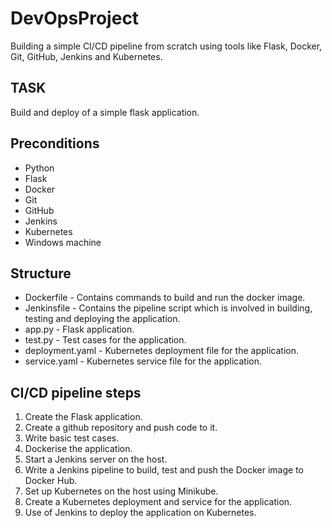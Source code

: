 # DevOpsProject
Building a simple CI/CD pipeline from scratch using tools like Flask, Docker, Git, GitHub, Jenkins and Kubernetes.

## TASK
Build and deploy of a simple flask application.

## Preconditions
* Python
* Flask
* Docker
* Git
* GitHub
* Jenkins
* Kubernetes
* Windows machine

## Structure
* Dockerfile - Contains commands to build and run the docker image.
* Jenkinsfile - Contains the pipeline script which is involved in building, testing and deploying the application.
* app.py - Flask application.
* test.py - Test cases for the application.
* deployment.yaml - Kubernetes deployment file for the application.
* service.yaml - Kubernetes service file for the application.

## CI/CD pipeline steps
1. Create the Flask application.
2. Create a github repository and push code to it.
3. Write basic test cases.
4. Dockerise the application.
6. Start a Jenkins server on the host.
7. Write a Jenkins pipeline to build, test and push the Docker image to Docker Hub.
8. Set up Kubernetes on the host using Minikube.
9. Create a Kubernetes deployment and service for the application.
10. Use of Jenkins to deploy the application on Kubernetes.